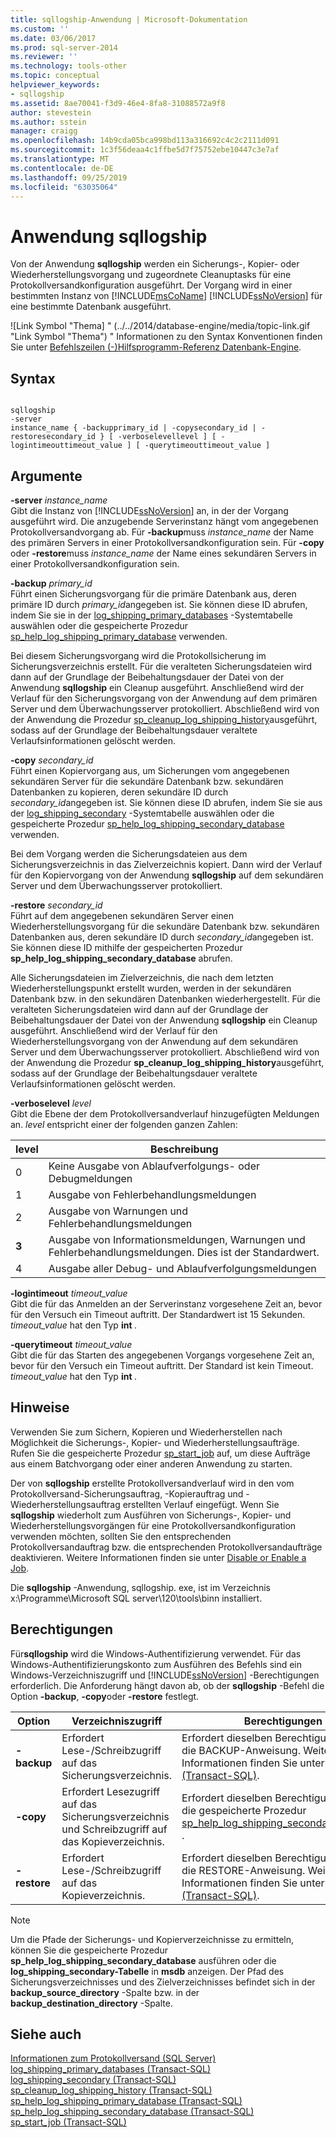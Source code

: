 ```yaml
---
title: sqllogship-Anwendung | Microsoft-Dokumentation
ms.custom: ''
ms.date: 03/06/2017
ms.prod: sql-server-2014
ms.reviewer: ''
ms.technology: tools-other
ms.topic: conceptual
helpviewer_keywords:
- sqllogship
ms.assetid: 8ae70041-f3d9-46e4-8fa8-31088572a9f8
author: stevestein
ms.author: sstein
manager: craigg
ms.openlocfilehash: 14b9cda05bca998bd113a316692c4c2c2111d091
ms.sourcegitcommit: 1c3f56deaa4c1ffbe5d7f75752ebe10447c3e7af
ms.translationtype: MT
ms.contentlocale: de-DE
ms.lasthandoff: 09/25/2019
ms.locfileid: "63035064"
---
```

# <a name="sqllogship-application"></a>Anwendung sqllogship
  Von der Anwendung **sqllogship** werden ein Sicherungs-, Kopier- oder Wiederherstellungsvorgang und zugeordnete Cleanuptasks für eine Protokollversandkonfiguration ausgeführt. Der Vorgang wird in einer bestimmten Instanz von [!INCLUDE[msCoName](../includes/msconame-md.md)] [!INCLUDE[ssNoVersion](../includes/ssnoversion-md.md)] für eine bestimmte Datenbank ausgeführt.  
  
 ![Link Symbol "Thema] " (../../2014/database-engine/media/topic-link.gif "Link Symbol \"Thema") " Informationen zu den Syntax Konventionen finden Sie unter [Befehlszeilen &#40;-&#41;Hilfsprogramm-Referenz Datenbank-Engine](../tools/command-prompt-utility-reference-database-engine.md).  
  
## <a name="syntax"></a>Syntax  
  
```  
  
sqllogship  
-server  
instance_name { -backupprimary_id | -copysecondary_id | -restoresecondary_id } [ -verboselevellevel ] [ -logintimeouttimeout_value ] [ -querytimeouttimeout_value ]  
```  
  
## <a name="arguments"></a>Argumente  
 **-server** _instance_name_  
 Gibt die Instanz von [!INCLUDE[ssNoVersion](../includes/ssnoversion-md.md)] an, in der der Vorgang ausgeführt wird. Die anzugebende Serverinstanz hängt vom angegebenen Protokollversandvorgang ab. Für **-backup**muss *instance_name* der Name des primären Servers in einer Protokollversandkonfiguration sein. Für **-copy** oder **-restore**muss *instance_name* der Name eines sekundären Servers in einer Protokollversandkonfiguration sein.  
  
 **-backup** _primary_id_  
 Führt einen Sicherungsvorgang für die primäre Datenbank aus, deren primäre ID durch *primary_id*angegeben ist. Sie können diese ID abrufen, indem Sie sie in der [log_shipping_primary_databases](/sql/relational-databases/system-tables/log-shipping-primary-databases-transact-sql) -Systemtabelle auswählen oder die gespeicherte Prozedur [sp_help_log_shipping_primary_database](/sql/relational-databases/system-stored-procedures/sp-help-log-shipping-primary-database-transact-sql) verwenden.  
  
 Bei diesem Sicherungsvorgang wird die Protokollsicherung im Sicherungsverzeichnis erstellt. Für die veralteten Sicherungsdateien wird dann auf der Grundlage der Beibehaltungsdauer der Datei von der Anwendung **sqllogship** ein Cleanup ausgeführt. Anschließend wird der Verlauf für den Sicherungsvorgang von der Anwendung auf dem primären Server und dem Überwachungsserver protokolliert. Abschließend wird von der Anwendung die Prozedur [sp_cleanup_log_shipping_history](/sql/relational-databases/system-stored-procedures/sp-cleanup-log-shipping-history-transact-sql)ausgeführt, sodass auf der Grundlage der Beibehaltungsdauer veraltete Verlaufsinformationen gelöscht werden.  
  
 **-copy** _secondary_id_  
 Führt einen Kopiervorgang aus, um Sicherungen vom angegebenen sekundären Server für die sekundäre Datenbank bzw. sekundären Datenbanken zu kopieren, deren sekundäre ID durch *secondary_id*angegeben ist. Sie können diese ID abrufen, indem Sie sie aus der [log_shipping_secondary](/sql/relational-databases/system-tables/log-shipping-secondary-transact-sql) -Systemtabelle auswählen oder die gespeicherte Prozedur [sp_help_log_shipping_secondary_database](/sql/relational-databases/system-stored-procedures/sp-help-log-shipping-secondary-database-transact-sql) verwenden.  
  
 Bei dem Vorgang werden die Sicherungsdateien aus dem Sicherungsverzeichnis in das Zielverzeichnis kopiert. Dann wird der Verlauf für den Kopiervorgang von der Anwendung **sqllogship** auf dem sekundären Server und dem Überwachungsserver protokolliert.  
  
 **-restore** _secondary_id_  
 Führt auf dem angegebenen sekundären Server einen Wiederherstellungsvorgang für die sekundäre Datenbank bzw. sekundären Datenbanken aus, deren sekundäre ID durch *secondary_id*angegeben ist. Sie können diese ID mithilfe der gespeicherten Prozedur **sp_help_log_shipping_secondary_database** abrufen.  
  
 Alle Sicherungsdateien im Zielverzeichnis, die nach dem letzten Wiederherstellungspunkt erstellt wurden, werden in der sekundären Datenbank bzw. in den sekundären Datenbanken wiederhergestellt. Für die veralteten Sicherungsdateien wird dann auf der Grundlage der Beibehaltungsdauer der Datei von der Anwendung **sqllogship** ein Cleanup ausgeführt. Anschließend wird der Verlauf für den Wiederherstellungsvorgang von der Anwendung auf dem sekundären Server und dem Überwachungsserver protokolliert. Abschließend wird von der Anwendung die Prozedur **sp_cleanup_log_shipping_history**ausgeführt, sodass auf der Grundlage der Beibehaltungsdauer veraltete Verlaufsinformationen gelöscht werden.  
  
 **-verboselevel** _level_  
 Gibt die Ebene der dem Protokollversandverlauf hinzugefügten Meldungen an. *level* entspricht einer der folgenden ganzen Zahlen:  
  
|level|Beschreibung|  
|-----------|-----------------|  
|0|Keine Ausgabe von Ablaufverfolgungs- oder Debugmeldungen|  
|1|Ausgabe von Fehlerbehandlungsmeldungen|  
|2|Ausgabe von Warnungen und Fehlerbehandlungsmeldungen|  
|**3**|Ausgabe von Informationsmeldungen, Warnungen und Fehlerbehandlungsmeldungen. Dies ist der Standardwert.|  
|4|Ausgabe aller Debug- und Ablaufverfolgungsmeldungen|  
  
 **-logintimeout** _timeout_value_  
 Gibt die für das Anmelden an der Serverinstanz vorgesehene Zeit an, bevor für den Versuch ein Timeout auftritt. Der Standardwert ist 15 Sekunden. *timeout_value* hat den Typ **int** _._  
  
 **-querytimeout** _timeout_value_  
 Gibt die für das Starten des angegebenen Vorgangs vorgesehene Zeit an, bevor für den Versuch ein Timeout auftritt. Der Standard ist kein Timeout. *timeout_value* hat den Typ **int** _._  
  
## <a name="remarks"></a>Hinweise  
 Verwenden Sie zum Sichern, Kopieren und Wiederherstellen nach Möglichkeit die Sicherungs-, Kopier- und Wiederherstellungsaufträge. Rufen Sie die gespeicherte Prozedur [sp_start_job](/sql/relational-databases/system-stored-procedures/sp-start-job-transact-sql) auf, um diese Aufträge aus einem Batchvorgang oder einer anderen Anwendung zu starten.  
  
 Der von **sqllogship** erstellte Protokollversandverlauf wird in den vom Protokollversand-Sicherungsauftrag, -Kopierauftrag und -Wiederherstellungsauftrag erstellten Verlauf eingefügt. Wenn Sie **sqllogship** wiederholt zum Ausführen von Sicherungs-, Kopier- und Wiederherstellungsvorgängen für eine Protokollversandkonfiguration verwenden möchten, sollten Sie den entsprechenden Protokollversandauftrag bzw. die entsprechenden Protokollversandaufträge deaktivieren. Weitere Informationen finden sie unter [Disable or Enable a Job](../ssms/agent/disable-or-enable-a-job.md).  
  
 Die **sqllogship** -Anwendung, sqllogship. exe, ist im Verzeichnis x:\Programme\Microsoft SQL server\120\tools\binn installiert.  
  
## <a name="permissions"></a>Berechtigungen  
 Für**sqllogship** wird die Windows-Authentifizierung verwendet. Für das Windows-Authentifizierungskonto zum Ausführen des Befehls sind ein Windows-Verzeichniszugriff und [!INCLUDE[ssNoVersion](../includes/ssnoversion-md.md)] -Berechtigungen erforderlich. Die Anforderung hängt davon ab, ob der **sqllogship** -Befehl die Option **-backup**, **-copy**oder **-restore** festlegt.  
  
|Option|Verzeichniszugriff|Berechtigungen|  
|------------|----------------------|-----------------|  
|**-backup**|Erfordert Lese-/Schreibzugriff auf das Sicherungsverzeichnis.|Erfordert dieselben Berechtigungen wie die BACKUP-Anweisung. Weitere Informationen finden Sie unter [BACKUP &#40;Transact-SQL&#41;](/sql/t-sql/statements/backup-transact-sql).|  
|**-copy**|Erfordert Lesezugriff auf das Sicherungsverzeichnis und Schreibzugriff auf das Kopieverzeichnis.|Erfordert dieselben Berechtigungen wie die gespeicherte Prozedur [sp_help_log_shipping_secondary_database](/sql/relational-databases/system-stored-procedures/sp-help-log-shipping-secondary-database-transact-sql) .|  
|**-restore**|Erfordert Lese-/Schreibzugriff auf das Kopieverzeichnis.|Erfordert dieselben Berechtigungen wie die RESTORE-Anweisung. Weitere Informationen finden Sie unter [RESTORE &#40;Transact-SQL&#41;](/sql/t-sql/statements/restore-statements-transact-sql).|  
  
> [!NOTE]  
>  Um die Pfade der Sicherungs- und Kopierverzeichnisse zu ermitteln, können Sie die gespeicherte Prozedur **sp_help_log_shipping_secondary_database** ausführen oder die **log_shipping_secondary-Tabelle** in **msdb** anzeigen. Der Pfad des Sicherungsverzeichnisses und des Zielverzeichnisses befindet sich in der **backup_source_directory** -Spalte bzw. in der **backup_destination_directory** -Spalte.  
  
## <a name="see-also"></a>Siehe auch  
 [Informationen zum Protokollversand &#40;SQL Server&#41;](../database-engine/log-shipping/about-log-shipping-sql-server.md)   
 [log_shipping_primary_databases &#40;Transact-SQL&#41;](/sql/relational-databases/system-tables/log-shipping-primary-databases-transact-sql)   
 [log_shipping_secondary &#40;Transact-SQL&#41;](/sql/relational-databases/system-tables/log-shipping-secondary-transact-sql)   
 [sp_cleanup_log_shipping_history &#40;Transact-SQL&#41;](/sql/relational-databases/system-stored-procedures/sp-cleanup-log-shipping-history-transact-sql)   
 [sp_help_log_shipping_primary_database &#40;Transact-SQL&#41;](/sql/relational-databases/system-stored-procedures/sp-help-log-shipping-primary-database-transact-sql)   
 [sp_help_log_shipping_secondary_database &#40;Transact-SQL&#41;](/sql/relational-databases/system-stored-procedures/sp-help-log-shipping-secondary-database-transact-sql)   
 [sp_start_job &#40;Transact-SQL&#41;](/sql/relational-databases/system-stored-procedures/sp-start-job-transact-sql)  
  
  
